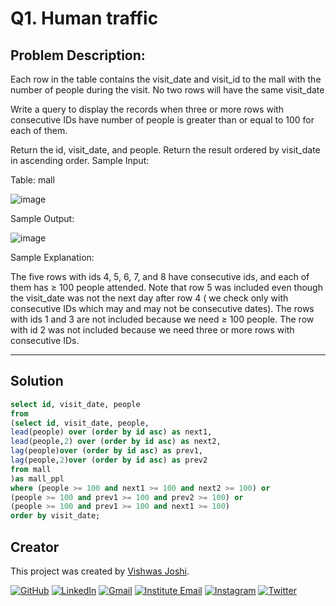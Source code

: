 # Q1. Human traffic


## Problem Description:

Each row in the table contains the visit_date and visit_id to the mall with the number of people during the visit. No two rows will have the same visit_date

Write a query to display the records when three or more rows with consecutive IDs have number of people is greater than or equal to 100 for each of them.

Return the id, visit_date, and people.
Return the result ordered by visit_date in ascending order.
Sample Input:

Table: mall

![image](https://github.com/vishwasjoshi2019/DSML/assets/98074283/bb2262a7-388c-4226-ae25-cba7e72f9c30)


Sample Output:

![image](https://github.com/vishwasjoshi2019/DSML/assets/98074283/8d9e8422-1a14-4660-99a0-b860a28d8819)


Sample Explanation:

The five rows with ids 4, 5, 6, 7, and 8 have consecutive ids, and each of them has ≥ 100 people attended. Note that row 5 was included even though the visit_date was not the next day after row 4 ( we check only with consecutive IDs which may and may not be consecutive dates).
The rows with ids 1 and 3 are not included because we need ≥ 100 people.
The row with id 2 was not included because we need three or more rows with consecutive IDs.

---

## Solution

```sql
select id, visit_date, people
from
(select id, visit_date, people, 
lead(people) over (order by id asc) as next1,
lead(people,2) over (order by id asc) as next2,
lag(people)over (order by id asc) as prev1,
lag(people,2)over (order by id asc) as prev2
from mall
)as mall_ppl
where (people >= 100 and next1 >= 100 and next2 >= 100) or 
(people >= 100 and prev1 >= 100 and prev2 >= 100) or
(people >= 100 and prev1 >= 100 and next1 >= 100)
order by visit_date;
```
## Creator

This project was created by [Vishwas Joshi](https://github.com/vishwasjoshi2019).


[![GitHub](https://img.shields.io/badge/GitHub-%40vishwasjoshi2019-blue)](https://github.com/vishwasjoshi2019)
[![LinkedIn](https://img.shields.io/badge/LinkedIn-%40vishwasjoshi2019-blue)](https://www.linkedin.com/in/vishwasjoshi2019/)
[![Gmail](https://img.shields.io/badge/Gmail-vishwasjoshi2019%40gmail.com-red)](mailto:vishwasjoshi2019@gmail.com)
[![Institute Email](https://img.shields.io/badge/Institute%20Email-vishwas.j%40iitgn.ac.in-red)](mailto:vishwas.j@iitgn.ac.in)
[![Instagram](https://img.shields.io/badge/Instagram-%40cursed__geek-orange)](https://www.instagram.com/cursed_geek/)
[![Twitter](https://img.shields.io/badge/Twitter-%40Vishwas79116150-blue)](https://twitter.com/Vishwas79116150)


